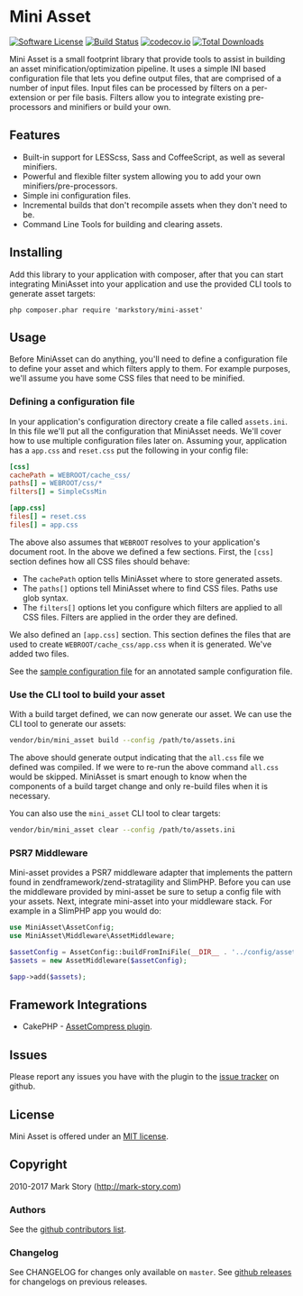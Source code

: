 # Mini Asset

[![Software License](https://img.shields.io/badge/license-MIT-brightgreen.svg?style=flat-square)](LICENSE.txt)
[![Build Status](https://travis-ci.org/markstory/mini-asset.svg?branch=master)](https://travis-ci.org/markstory/mini-asset)
[![codecov.io](https://codecov.io/github/markstory/mini-asset/coverage.svg?branch=master)](https://codecov.io/github/markstory/mini-asset?branch=master)
[![Total Downloads](https://img.shields.io/packagist/dt/markstory/mini-asset.svg?style=flat-square)](https://packagist.org/packages/markstory/mini-asset)

Mini Asset is a small footprint library that provide tools to assist in
building an asset minification/optimization pipeline. It uses a simple INI
based configuration file that lets you define output files, that are comprised
of a number of input files. Input files can be processed by filters on
a per-extension or per file basis.  Filters allow you to integrate existing
pre-processors and minifiers or build your own.

## Features

* Built-in support for LESScss, Sass and CoffeeScript, as well as several
  minifiers.
* Powerful and flexible filter system allowing you to add your own
  minifiers/pre-processors.
* Simple ini configuration files.
* Incremental builds that don't recompile assets when they don't need to be.
* Command Line Tools for building and clearing assets.

## Installing

Add this library to your application with composer, after that you can
start integrating MiniAsset into your application and use the provided CLI tools
to generate asset targets:

```
php composer.phar require 'markstory/mini-asset'
```

## Usage

Before MiniAsset can do anything, you'll need to define a configuration file to
define your asset and which filters apply to them. For example purposes, we'll assume
you have some CSS files that need to be minified.

### Defining a configuration file

In your application's configuration directory create a file called
`assets.ini`. In this file we'll put all the configuration that MiniAsset
needs. We'll cover how to use multiple configuration files later on. Assuming your,
application has a `app.css` and `reset.css` put the following in your config file:

```ini
[css]
cachePath = WEBROOT/cache_css/
paths[] = WEBROOT/css/*
filters[] = SimpleCssMin

[app.css]
files[] = reset.css
files[] = app.css
```

The above also assumes that `WEBROOT` resolves to your application's document
root. In the above we defined a few sections. First, the `[css]` section defines how all
CSS files should behave:

* The `cachePath` option tells MiniAsset where to store generated assets.
* The `paths[]` options tell MiniAsset where to find CSS files. Paths use glob syntax.
* The `filters[]` options let you configure which filters are applied to all CSS files.
  Filters are applied in the order they are defined.

We also defined an `[app.css]` section. This section defines the files that are used to
create `WEBROOT/cache_css/app.css` when it is generated. We've added two files.

See the [sample configuration file](https://github.com/markstory/mini-asset/tree/master/config/assets.sample.ini)
for an annotated sample configuration file.

### Use the CLI tool to build your asset

With a build target defined, we can now generate our asset. We can use the CLI
tool to generate our assets:

```sh
vendor/bin/mini_asset build --config /path/to/assets.ini
```

The above should generate output indicating that the `all.css` file we defined
was compiled. If we were to re-run the above command `all.css` would be skipped.
MiniAsset is smart enough to know when the components of a build target change and
only re-build files when it is necessary.

You can also use the `mini_asset` CLI tool to clear targets:

```sh
vendor/bin/mini_asset clear --config /path/to/assets.ini
```

### PSR7 Middleware

Mini-asset provides a PSR7 middleware adapter that implements the pattern found in
zendframework/zend-stratagility and SlimPHP. Before you can use the middleware provided by
mini-asset be sure to setup a config file with your assets. Next, integrate mini-asset into your
middleware stack. For example in a SlimPHP app you would do:

```php
use MiniAsset\AssetConfig;
use MiniAsset\Middleware\AssetMiddleware;

$assetConfig = AssetConfig::buildFromIniFile(__DIR__ . '../config/assets.ini');
$assets = new AssetMiddleware($assetConfig);

$app->add($assets);
```

## Framework Integrations

* CakePHP - [AssetCompress plugin](https://github.com/markstory/asset_compress).

## Issues

Please report any issues you have with the plugin to the [issue
tracker](http://github.com/markstory/mini-asset/issues) on github.

## License

Mini Asset is offered under an [MIT license](http://www.opensource.org/licenses/mit-license.php).

## Copyright

2010-2017 Mark Story (http://mark-story.com)

### Authors

See the [github contributors list](https://github.com/markstory/mini-asset/graphs/contributors).

### Changelog

See CHANGELOG for changes only available on `master`. See
[github releases](https://github.com/markstory/mini-asset/releases) for changelogs on previous releases.
